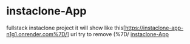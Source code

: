 # instaclone-App
fullstack instaclone project
it will show like this[https://instaclone-app-n1g1.onrender.com%7D/] url try to remove (%7D/ 
[instaclone-App](https://instaclone-app-n1g1.onrender.com)
